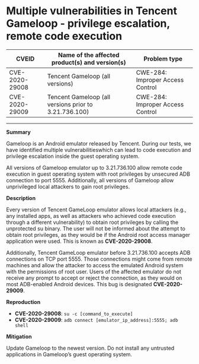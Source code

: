 # Multiple vulnerabilities in Tencent Gameloop - privilege escalation, remote code execution


|CVEID          |Name of the affected product(s) and version(s)       |Problem type                    |
|---------------|-----------------------------------------------------|--------------------------------|
|CVE-2020-29008 |Tencent Gameloop (all versions)                      |CWE-284: Improper Access Control|
|CVE-2020-29009 |Tencent Gameloop (all versions prior to 3.21.736.100)|CWE-284: Improper Access Control|

---

**Summary**

Gameloop is an Android emulator released by Tencent. During our tests, we have identified multiple
vulnerabilitieswhich can lead to code execution and privilege escalation inside the guest operating system.

All versions of Gameloop emulator up to 3.21.736.100 allow remote code execution in guest operating system
with root privileges by unsecured ADB connection to port 5555. Additionally, all versions of Gameloop allow
unprivileged local attackers to gain root privileges.
 
**Description**
 
Every version of Tencent GameLoop emulator allows local attackers (e.g., any installed apps, as well as
attackers who achieved code execution through a different vulnerability) to obtain root privileges by calling
the unprotected su binary. The user will not be informed about the attempt to obtain root privileges, as they
would be if the Android root access manager application were used. This is known as **CVE-2020-29008**.
 
Additionally, Tencent GameLoop emulator before 3.21.736.100 accepts ADB connections on TCP port 5555. Those
connections might come from remote machines and allow the attacker to access the emulated Android system with
the permissions of root user. Users of the affected emulator do not receive any prompt to accept or reject
the connection, as they would on most ADB-enabled Android devices. This bug is designated **CVE-2020-29009**.

**Reproduction**

+ **CVE-2020-29008**: ```su -c [command_to_execute]```
+ **CVE-2020-29009**: ```adb connect [emulator_ip_address]:5555; adb shell```
 
**Mitigation**

Update Gameloop to the newest version. Do not install any untrusted applications in Gameloop’s guest
operating system.

